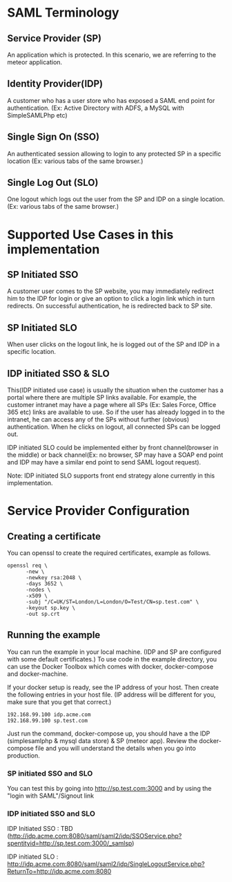 
# SAML Terminology
## Service Provider (SP)
An application which is protected. In this scenario, we are referring to the meteor application.

## Identity Provider(IDP)
A customer who has a user store  who has exposed a SAML end point for authentication. (Ex: Active Directory with ADFS, a MySQL with SimpleSAMLPhp etc)

## Single Sign On (SSO)
An authenticated session allowing to login to any protected SP in a specific location (Ex: various tabs of the same browser.)
## Single Log Out (SLO)
One logout which logs out the user from the SP and IDP on a single location.(Ex: various tabs of the same browser.)

# Supported Use Cases in this implementation

## SP Initiated SSO
A customer user comes to the SP website, you may immediately redirect him to the IDP for login or give an option to click a login link which in turn redirects. On successful authentication, he is redirected back to SP site.

## SP Initiated SLO
When user clicks on the logout link, he is logged out of the SP and IDP in a specific location.

## IDP initiated SSO & SLO
This(IDP initiated use case) is usually the situation when the customer has a portal where there are multiple SP links available. For example, the customer intranet may have a page where all SPs (Ex: Sales Force, Office 365 etc) links are available to use. So if the user has already logged in to the intranet, he can access any of the SPs without further (obvious) authentication. When he clicks on logout, all connected SPs can be logged out.

IDP initiated SLO could be implemented either by front channel(browser in the middle) or back channel(Ex: no browser, SP may have a SOAP end point and IDP may have a similar end point to send SAML logout request).

Note: IDP initiated SLO supports front end strategy alone currently in this implementation.

# Service Provider Configuration

## Creating a certificate
You can openssl to create the required certificates, example as follows.
```
openssl req \
      -new \
      -newkey rsa:2048 \
      -days 3652 \
      -nodes \
      -x509 \
      -subj "/C=UK/ST=London/L=London/O=Test/CN=sp.test.com" \
      -keyout sp.key \
      -out sp.crt
```
## Running the example

You can run the example in your local machine. (IDP and SP are configured with some default certificates.)
To use code in the example directory, you can use the Docker Toolbox which comes with docker, docker-compose and docker-machine.

If your docker setup is ready, see the IP address of your host. Then create the following entries in your host file. (IP address will be different for you, make sure that you get that correct.)
```
192.168.99.100 idp.acme.com
192.168.99.100 sp.test.com
```
Just run the command, docker-compose up, you should have a the IDP (simplesamlphp & mysql data store) & SP (meteor app). Review the docker-compose file and you will understand the details when you go into production.
### SP initiated SSO and SLO
You can test this by going into http://sp.test.com:3000 and by using the "login with SAML"/Signout link
### IDP initiated SSO and SLO
IDP Initiated SSO : TBD (http://idp.acme.com:8080/saml/saml2/idp/SSOService.php?spentityid=http://sp.test.com:3000/_samlsp)

IDP initiated SLO : http://idp.acme.com:8080/saml/saml2/idp/SingleLogoutService.php?ReturnTo=http://idp.acme.com:8080
